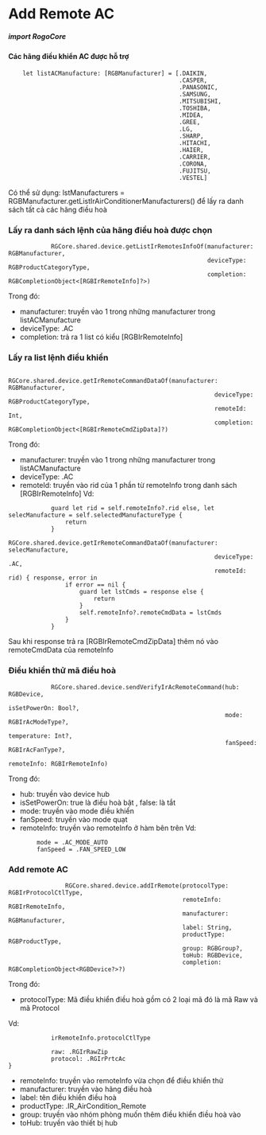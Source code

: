 

# Add Remote AC

##### import RogoCore

#### Các hãng điều khiển AC được hỗ trợ

```
    let listACManufacture: [RGBManufacturer] = [.DAIKIN,
                                                .CASPER,
                                                .PANASONIC,
                                                .SAMSUNG,
                                                .MITSUBISHI,
                                                .TOSHIBA,
                                                .MIDEA,
                                                .GREE,
                                                .LG,
                                                .SHARP,
                                                .HITACHI,
                                                .HAIER,
                                                .CARRIER,
                                                .CORONA,
                                                .FUJITSU,
                                                .VESTEL]
```

Có thể sử dụng: lstManufacturers = RGBManufacturer.getListIrAirConditionerManufacturers() để lấy ra danh sách tất cả các hãng điều hoà

### Lấy ra danh sách lệnh của hãng điều hoà được chọn

```
            RGCore.shared.device.getListIrRemotesInfoOf(manufacturer: RGBManufacturer,
                                                        deviceType: RGBProductCategoryType,
                                                        completion: RGBCompletionObject<[RGBIrRemoteInfo]?>)

```
Trong đó:

- manufacturer: truyền vào 1 trong những manufacturer trong listACManufacture
- deviceType: .AC
- completion: trả ra 1 list có kiểu [RGBIrRemoteInfo] 

### Lấy ra list lệnh điều khiển
```
            RGCore.shared.device.getIrRemoteCommandDataOf(manufacturer: RGBManufacturer,
                                                          deviceType: RGBProductCategoryType,
                                                          remoteId: Int,
                                                          completion: RGBCompletionObject<[RGBIrRemoteCmdZipData]?)
```
Trong đó:

- manufacturer: truyền vào 1 trong những manufacturer trong listACManufacture
- deviceType: .AC
- remoteId: truyền vào rid của 1 phần từ remoteInfo trong danh sách [RGBIrRemoteInfo]
Vd:

```
            guard let rid = self.remoteInfo?.rid else, let selecManufacture = self.selectedManufactureType {
                return
            }
            RGCore.shared.device.getIrRemoteCommandDataOf(manufacturer: selecManufacture,
                                                          deviceType: .AC,
                                                          remoteId: rid) { response, error in
                if error == nil {
                    guard let lstCmds = response else {
                        return
                    }
                    self.remoteInfo?.remoteCmdData = lstCmds 
                }
            }

```
Sau khi response trả ra [RGBIrRemoteCmdZipData] thêm nó vào remoteCmdData của remoteInfo

### Điều khiển thử mã điều hoà

```
            RGCore.shared.device.sendVerifyIrAcRemoteCommand(hub: RGBDevice,
                                                             isSetPowerOn: Bool?,
                                                             mode: RGBIrAcModeType?,
                                                             temperature: Int?,
                                                             fanSpeed: RGBIrAcFanType?,
                                                             remoteInfo: RGBIrRemoteInfo)
```
Trong đó:

- hub: truyền vào device hub
- isSetPowerOn: true là điều hoà bật , false: là tắt
- mode: truyền vào mode điều khiển
- fanSpeed: truyền vào mode quạt
- remoteInfo: truyền vào remoteInfo ở hàm bên trên
Vd:
```
        mode = .AC_MODE_AUTO
        fanSpeed = .FAN_SPEED_LOW
```

### Add remote AC

```
                RGCore.shared.device.addIrRemote(protocolType: RGBIrProtocolCtlType,
                                                 remoteInfo: RGBIrRemoteInfo,
                                                 manufacturer: RGBManufacturer,
                                                 label: String,
                                                 productType: RGBProductType,
                                                 group: RGBGroup?,
                                                 toHub: RGBDevice,
                                                 completion: RGBCompletionObject<RGBDevice?>?)
```
Trong đó:

-  protocolType: Mã điều khiển điều hoà gồm có 2 loại mã đó là mã Raw và mã Protocol

Vd: 
```
            irRemoteInfo.protocolCtlType
            
            raw: .RGIrRawZip
            protocol: .RGIrPrtcAc
}
```
- remoteInfo: truyền vào remoteInfo vừa chọn để điều khiển thử
- manufacturer: truyền vào hãng điều hoà
- label: tên điều khiển điều hoà
- productType: .IR_AirCondition_Remote
- group: truyền vào nhóm phòng muốn thêm điều khiển điều hoà vào
- toHub: truyền vào thiết bị hub
